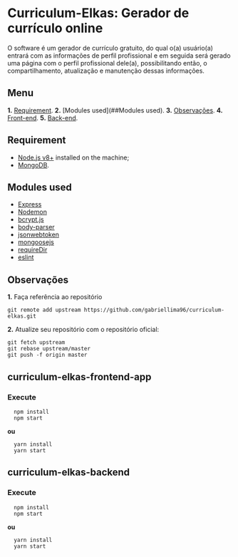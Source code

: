 # Curriculum-Elkas: **Gerador de currículo online**

O software é um gerador de currículo gratuito, do qual o(a) usuário(a) entrará com as informações de perfil 
profissional e em seguida será gerado uma página com o perfil profissional dele(a), possibilitando então,
o compartilhamento, atualização e manutenção dessas informações.

## Menu

**1.** [Requirement](##Requirement).
**2.** [Modules used](##Modules used).
**3.** [Observações](##Observações).
**4.** [Front-end](##curriculum-elkas-frontend-app).
**5.** [Back-end](##curriculum-elkas-backend).


## **Requirement**

* [Node.js v8+](https://nodejs.org/en/)  installed on the machine;
* [MongoDB](https://www.mongodb.com/).

## **Modules used**

* [Express](http://expressjs.com/)
* [Nodemon](https://nodemon.io/)
* [bcrypt.js](http://npm.taobao.org/package/bcryptjs)
* [body-parser](https://github.com/expressjs/body-parser)
* [jsonwebtoken](https://www.jsonwebtoken.io/)
* [mongoosejs](https://mongoosejs.com/docs/index.html)
* [requireDir](https://github.com/aseemk/requireDir)
* [eslint](https://github.com/eslint/eslint)

## Observações

**1.** Faça referência ao repositório

```
git remote add upstream https://github.com/gabriellima96/curriculum-elkas.git
```

**2.** Atualize seu repositório com o repositório oficial:

```
git fetch upstream
git rebase upstream/master
git push -f origin master
```

## **curriculum-elkas-frontend-app**

### **Execute**

```
  npm install
  npm start
```

**ou**

```
  yarn install
  yarn start
```


## **curriculum-elkas-backend**

### **Execute**

```
  npm install
  npm start
```

**ou**

```
  yarn install
  yarn start
```
